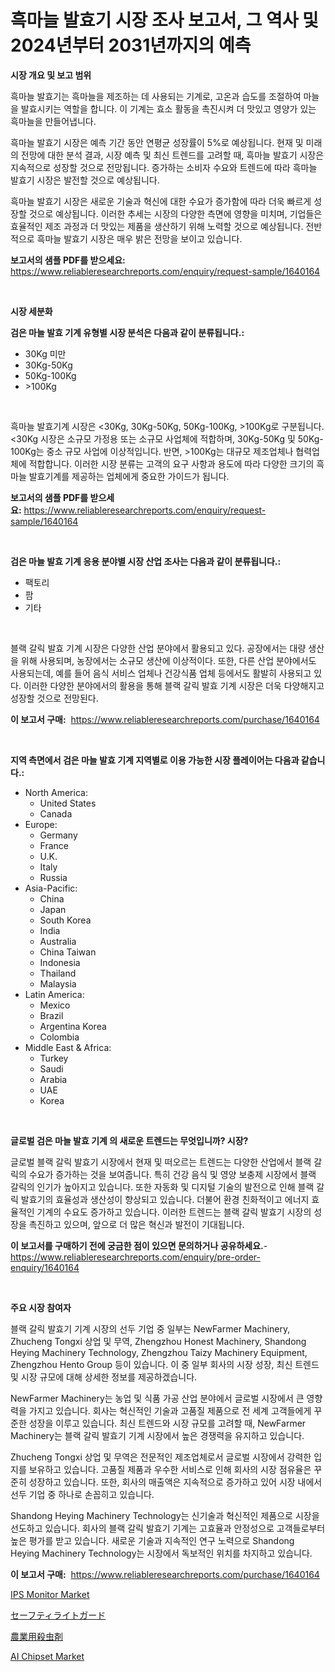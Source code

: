 <p><h1>흑마늘 발효기 시장 조사 보고서, 그 역사 및 2024년부터 2031년까지의 예측</h1></p><p><strong>시장 개요 및 보고 범위</strong></p>
<p><p>흑마늘 발효기는 흑마늘을 제조하는 데 사용되는 기계로, 고온과 습도를 조절하여 마늘을 발효시키는 역할을 합니다. 이 기계는 효소 활동을 촉진시켜 더 맛있고 영양가 있는 흑마늘을 만들어냅니다.</p><p>흑마늘 발효기 시장은 예측 기간 동안 연평균 성장률이 5%로 예상됩니다. 현재 및 미래의 전망에 대한 분석 결과, 시장 예측 및 최신 트렌드를 고려할 때, 흑마늘 발효기 시장은 지속적으로 성장할 것으로 전망됩니다. 증가하는 소비자 수요와 트렌드에 따라 흑마늘 발효기 시장은 발전할 것으로 예상됩니다.</p><p>흑마늘 발효기 시장은 새로운 기술과 혁신에 대한 수요가 증가함에 따라 더욱 빠르게 성장할 것으로 예상됩니다. 이러한 추세는 시장의 다양한 측면에 영향을 미치며, 기업들은 효율적인 제조 과정과 더 맛있는 제품을 생산하기 위해 노력할 것으로 예상됩니다. 전반적으로 흑마늘 발효기 시장은 매우 밝은 전망을 보이고 있습니다.</p></p>
<p><strong>보고서의 샘플 PDF를 받으세요:</strong> <a href="https://www.reliableresearchreports.com/enquiry/request-sample/1640164">https://www.reliableresearchreports.com/enquiry/request-sample/1640164</a></p>
<p>&nbsp;</p>
<p><strong>시장 세분화</strong></p>
<p><strong>검은 마늘 발효 기계 유형별 시장 분석은 다음과 같이 분류됩니다.:</strong></p>
<p><ul><li>30Kg 미만</li><li>30Kg-50Kg</li><li>50Kg-100Kg</li><li>>100Kg</li></ul></p>
<p>&nbsp;</p>
<p><p>흑마늘 발효기계 시장은 <30Kg, 30Kg-50Kg, 50Kg-100Kg, >100Kg로 구분됩니다. <30Kg 시장은 소규모 가정용 또는 소규모 사업체에 적합하며, 30Kg-50Kg 및 50Kg-100Kg는 중소 규모 사업에 이상적입니다. 반면, >100Kg는 대규모 제조업체나 협력업체에 적합합니다. 이러한 시장 분류는 고객의 요구 사항과 용도에 따라 다양한 크기의 흑마늘 발효기계를 제공하는 업체에게 중요한 가이드가 됩니다.</p></p>
<p><strong>보고서의 샘플 PDF를 받으세요:</strong>&nbsp;<a href="https://www.reliableresearchreports.com/enquiry/request-sample/1640164">https://www.reliableresearchreports.com/enquiry/request-sample/1640164</a></p>
<p>&nbsp;</p>
<p><strong> 검은 마늘 발효 기계 응용 분야별 시장 산업 조사는 다음과 같이 분류됩니다.:</strong></p>
<p><ul><li>팩토리</li><li>팜</li><li>기타</li></ul></p>
<p>&nbsp;</p>
<p><p>블랙 갈릭 발효 기계 시장은 다양한 산업 분야에서 활용되고 있다. 공장에서는 대량 생산을 위해 사용되며, 농장에서는 소규모 생산에 이상적이다. 또한, 다른 산업 분야에서도 사용되는데, 예를 들어 음식 서비스 업체나 건강식품 업체 등에서도 활발히 사용되고 있다. 이러한 다양한 분야에서의 활용을 통해 블랙 갈릭 발효 기계 시장은 더욱 다양해지고 성장할 것으로 전망된다.</p></p>
<p><strong>이 보고서 구매:</strong>&nbsp; <a href="https://www.reliableresearchreports.com/purchase/1640164">https://www.reliableresearchreports.com/purchase/1640164</a></p>
<p>&nbsp;</p>
<p><strong>지역 측면에서 검은 마늘 발효 기계 지역별로 이용 가능한 시장 플레이어는 다음과 같습니다.:</strong></p>
<p><ul>
    <li>
        North America:
        <ul>
            <li>United States</li>
            <li>Canada</li>
        </ul>
    </li>
    <li>
        Europe:
        <ul>
            <li>Germany</li>
            <li>France</li>
            <li>U.K.</li>
            <li>Italy</li>
            <li>Russia</li>
        </ul>
    </li>
    <li>
        Asia-Pacific:
        <ul>
            <li>China</li>
            <li>Japan</li>
            <li>South Korea</li>
            <li>India</li>
            <li>Australia</li>
            <li>China Taiwan</li>
            <li>Indonesia</li>
            <li>Thailand</li>
            <li>Malaysia</li>
        </ul>
    </li>
    <li>
        Latin America:
        <ul>
            <li>Mexico</li>
            <li>Brazil</li>
            <li>Argentina Korea</li>
            <li>Colombia</li>
        </ul>
    </li>
    <li>
        Middle East & Africa:
        <ul>
            <li>Turkey</li>
            <li>Saudi</li>
            <li>Arabia</li>
            <li>UAE</li>
            <li>Korea</li>
        </ul>
    </li>
    </ul></p>
<p>&nbsp;</p>
<p><strong>글로벌 검은 마늘 발효 기계 의 새로운 트렌드는 무엇입니까? 시장?</strong></p>
<p><p>글로벌 블랙 갈릭 발효기 시장에서 현재 및 떠오르는 트렌드는 다양한 산업에서 블랙 갈릭의 수요가 증가하는 것을 보여줍니다. 특히 건강 음식 및 영양 보충제 시장에서 블랙 갈릭의 인기가 높아지고 있습니다. 또한 자동화 및 디지털 기술의 발전으로 인해 블랙 갈릭 발효기의 효율성과 생산성이 향상되고 있습니다. 더불어 환경 친화적이고 에너지 효율적인 기계의 수요도 증가하고 있습니다. 이러한 트렌드는 블랙 갈릭 발효기 시장의 성장을 촉진하고 있으며, 앞으로 더 많은 혁신과 발전이 기대됩니다.</p></p>
<p><strong>이 보고서를 구매하기 전에 궁금한 점이 있으면 문의하거나 공유하세요.</strong>- <a href="https://www.reliableresearchreports.com/enquiry/pre-order-enquiry/1640164">https://www.reliableresearchreports.com/enquiry/pre-order-enquiry/1640164</a></p>
<p>&nbsp;</p>
<p><strong>주요 시장 참여자</strong></p>
<p><p>블랙 갈릭 발효기 기계 시장의 선두 기업 중 일부는 NewFarmer Machinery, Zhucheng Tongxi 상업 및 무역, Zhengzhou Honest Machinery, Shandong Heying Machinery Technology, Zhengzhou Taizy Machinery Equipment, Zhengzhou Hento Group 등이 있습니다. 이 중 일부 회사의 시장 성장, 최신 트렌드 및 시장 규모에 대해 상세한 정보를 제공하겠습니다.</p><p>NewFarmer Machinery는 농업 및 식품 가공 산업 분야에서 글로벌 시장에서 큰 영향력을 가지고 있습니다. 회사는 혁신적인 기술과 고품질 제품으로 전 세계 고객들에게 꾸준한 성장을 이루고 있습니다. 최신 트렌드와 시장 규모를 고려할 때, NewFarmer Machinery는 블랙 갈릭 발효기 기계 시장에서 높은 경쟁력을 유지하고 있습니다.</p><p>Zhucheng Tongxi 상업 및 무역은 전문적인 제조업체로서 글로벌 시장에서 강력한 입지를 보유하고 있습니다. 고품질 제품과 우수한 서비스로 인해 회사의 시장 점유율은 꾸준히 성장하고 있습니다. 또한, 회사의 매출액은 지속적으로 증가하고 있어 시장 내에서 선두 기업 중 하나로 손꼽히고 있습니다.</p><p>Shandong Heying Machinery Technology는 신기술과 혁신적인 제품으로 시장을 선도하고 있습니다. 회사의 블랙 갈릭 발효기 기계는 고효율과 안정성으로 고객들로부터 높은 평가를 받고 있습니다. 새로운 기술과 지속적인 연구 노력으로 Shandong Heying Machinery Technology는 시장에서 독보적인 위치를 차지하고 있습니다.</p></p>
<p><strong>이 보고서 구매:</strong>&nbsp;&nbsp;<a href="https://www.reliableresearchreports.com/purchase/1640164">https://www.reliableresearchreports.com/purchase/1640164</a></p>
<p><p><a href="https://github.com/beatblasta/Market-Research-Report-List-2/blob/main/ips-monitor-market.md">IPS Monitor Market</a></p><p><a href="https://github.com/RodHoppe07/Market-Research-Report-List-1/blob/main/671845810253.md">セーフティライトガード</a></p><p><a href="https://github.com/laurenreichert/Market-Research-Report-List-1/blob/main/583439110252.md">農業用殺虫剤</a></p><p><a href="https://github.com/angelajermaine/Market-Research-Report-List-2/blob/main/ai-chipset-market.md">AI Chipset Market</a></p></p>
